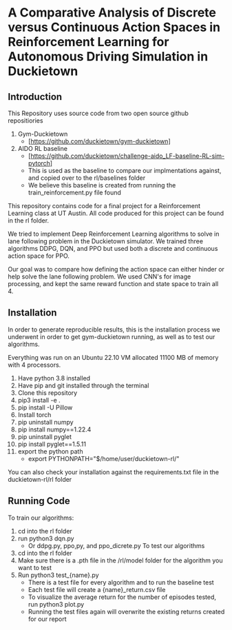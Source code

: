 # A Comparative Analysis of Discrete versus Continuous Action Spaces in  Reinforcement Learning for Autonomous Driving Simulation in Duckietown

## Introduction
This Repository uses source code from two open source github repositiories
1. Gym-Duckietown
    * [https://github.com/duckietown/gym-duckietown]
2. AIDO RL baseline
    * [https://github.com/duckietown/challenge-aido_LF-baseline-RL-sim-pytorch]
    * This is used as the baseline to compare our implmentations against, and copied over to the rl/baselines folder
    * We believe this baseline is created from running the train_reinforcement.py file found

This repository contains code for a final project for a Reinforcement Learning class at UT Austin. All code produced for this project can be found in the rl folder.

We tried to implement Deep Reinforcement Learning algorithms to solve in lane following problem in the Duckietown simulator. We trained three algorithms DDPG, DQN, and PPO but used both a discrete and continuous action space for PPO.

Our goal was to compare how defining the action space can either hinder or help solve the lane following problem. We used CNN's for image processing, and kept the same reward function and state space to train all 4. 

## Installation
In order to generate reproducible results, this is the installation process we underwent in order to get gym-duckietown running, as well as to test our algorithms.

Everything was run on an Ubuntu 22.10 VM allocated 11100 MB of memory with 4 processors.

1. Have python 3.8 installed  
2. Have pip and git installed through the terminal
3. Clone this repository
4. pip3 install -e .
5. pip install -U Pillow
6. Install torch
7. pip uninstall numpy
8. pip install numpy==1.22.4
9. pip uninstall pyglet
10. pip install pyglet==1.5.11
11. export the python path 
    * export PYTHONPATH="$/home/user/duckietown-rl/"

You can also check your installation against the requirements.txt file in the duckietown-rl/rl folder

## Running Code
To train our algorithms:
1. cd into the rl folder
2. run python3 dqn.py
    * Or ddpg.py, ppo,py, and ppo_dicrete.py
To test our algorithms
1. cd into the rl folder
2. Make sure there is a .pth file in the /rl/model folder for the algorithm you want to test
3. Run python3 test_{name}.py
    * There is a test file for every algorithm and to run the baseline test
    * Each test file will create a {name}_return.csv file
    * To visualize the average return for the number of episodes tested, run python3 plot.py
    * Running the test files again will overwrite the existing returns created for our report